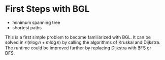 # First Steps with BGL

* minimum spanning tree
* shortest paths

This is a first simple problem to become familiarized with BGL. It can be solved in $\mathcal{O}(n \log n + m \log n)$ by calling the algorithms of Kruskal and Dijkstra. The runtime could be improved further by replacing Dijkstra with BFS or DFS.
